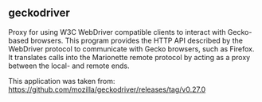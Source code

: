 ## geckodriver

Proxy for using W3C WebDriver compatible clients to interact with Gecko-based browsers.
This program provides the HTTP API described by the WebDriver protocol to communicate with Gecko browsers, such as Firefox.
It translates calls into the Marionette remote protocol by acting as a proxy between the local- and remote ends.

This application was taken from: https://github.com/mozilla/geckodriver/releases/tag/v0.27.0
